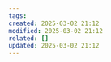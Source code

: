 ```yaml
---
tags: 
created: 2025-03-02 21:12
modified: 2025-03-02 21:12
related: []
updated: 2025-03-02 21:12
---
```


